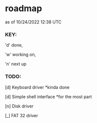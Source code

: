 # roadmap
as of 10/24/2022 12:38 UTC

### KEY:
'd' done,

'w' working on,

'n' next up


### TODO:
[d] Keyboard driver *kinda done

[d] Simple shell interface *for the most part

[n] Disk driver

[_] FAT 32 driver
